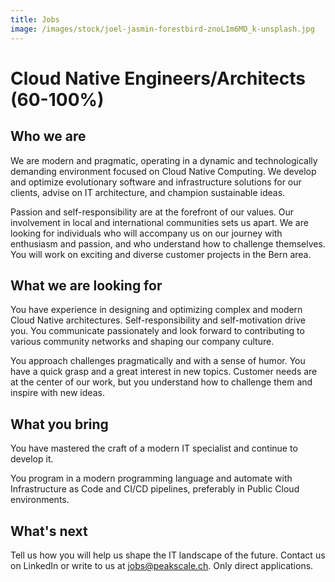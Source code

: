 ```yaml
---
title: Jobs
image: /images/stock/joel-jasmin-forestbird-znoL1m6MD_k-unsplash.jpg
---
```


# Cloud Native Engineers/Architects (60-100%)

## Who we are

We are modern and pragmatic, operating in a dynamic and technologically demanding environment focused on Cloud Native
Computing. We develop and optimize evolutionary software and infrastructure solutions for our clients, advise on IT
architecture, and champion sustainable ideas.

Passion and self-responsibility are at the forefront of our values. Our involvement in local and international
communities sets us apart. We are looking for individuals who will accompany us on our journey with enthusiasm and
passion, and who understand how to challenge themselves. You will work on exciting and diverse customer projects in the
Bern area.

## What we are looking for

You have experience in designing and optimizing complex and modern Cloud Native architectures. Self-responsibility and
self-motivation drive you. You communicate passionately and look forward to contributing to various community networks
and shaping our company culture.

You approach challenges pragmatically and with a sense of humor. You have a quick grasp and a great interest in new
topics. Customer needs are at the center of our work, but you understand how to challenge them and inspire with new
ideas.

## What you bring

You have mastered the craft of a modern IT specialist and continue to develop it.

You program in a modern programming language and automate with Infrastructure as Code and CI/CD pipelines, preferably in
Public Cloud environments.

## What's next

Tell us how you will help us shape the IT landscape of the future. Contact us on LinkedIn or write to us at
jobs@peakscale.ch. Only direct applications.
